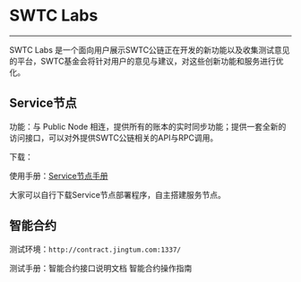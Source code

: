 # SWTC Labs

***

SWTC Labs 是一个面向用户展示SWTC公链正在开发的新功能以及收集测试意见的平台，SWTC基金会将针对用户的意见与建议，对这些创新功能和服务进行优化。

## Service节点

功能：与 Public Node 相连，提供所有的账本的实时同步功能；提供一套全新的访问接口，可以对外提供SWTC公链相关的API与RPC调用。

下载：

使用手册：[Service节点手册](https://penlylu-demo.readthedocs.io/en/latest/reference/servicenode/)

大家可以自行下载Service节点部署程序，自主搭建服务节点。

## 智能合约

测试环境：`http://contract.jingtum.com:1337/`

测试手册：智能合约接口说明文档  智能合约操作指南

